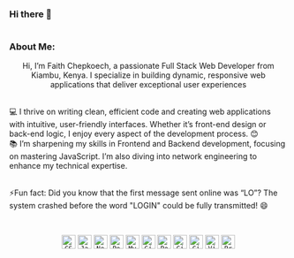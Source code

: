 ### Hi there 👋

<h1 align="center">
  <a href="https://git.io/typing-svg">
  </a>
</h1>

### About Me:

<p align="center">
  Hi, I’m Faith Chepkoech, a passionate Full Stack Web Developer from Kiambu, Kenya. I specialize in building dynamic, responsive web applications that deliver exceptional user experiences
  <br>
  <br>
 
  💻 I thrive on writing clean, efficient code and creating web applications with intuitive, user-friendly interfaces. Whether it’s front-end design or back-end logic, I enjoy every aspect of the development process. 😊
  <br>
  📚 I’m sharpening my skills in Frontend and Backend development, focusing on mastering JavaScript. I’m also diving into network engineering to enhance my technical expertise.
  
  <br>
  ⚡Fun fact: Did you know that the first message sent online was “LO”? The system crashed before the word "LOGIN" could be fully transmitted! 😄
</p>
<br>

<p align="center">
  <code><img title="CSS3" height="25" src="https://img.icons8.com/color/512/css3.png"></code>
  <code><img title="Javascript" height="25" src="https://img.icons8.com/color/512/javascript.png"></code>
  <code><img title="Network Engineering" height="25" src="https://img.icons8.com/ios-filled/50/network.png"></code>
  <code><img title="Power BI" height="25" src="https://img.icons8.com/color/48/power-bi.png"></code>
  <code><img title="MySQL" height="25" src="https://img.icons8.com/fluency/512/mysql-logo.png"></code>
  <code><img title="Git" height="25" src="https://img.icons8.com/color/512/git.png"></code>
  <code><img title="PostgreSQL" height="25" src="https://img.icons8.com/color/512/postgreesql.png"></code>
  <code><img title="GitHub" height="25" src="https://img.icons8.com/material-rounded/512/github.png"></code>
  <code><img title="GitLab" height="25" src="https://img.icons8.com/color/512/gitlab.png"></code>
  <code><img title="Visual Studio Code" height="25" src="https://img.icons8.com/color/512/visual-studio-code-2019.png"></code>
  <code><img title="Problem Solving" height="25" src="https://img.icons8.com/external-flaticons-lineal-color-flat-icons/512/external-problem-solving-edutainment-flaticons-lineal-color-flat-icons.png"></code>
</p>
